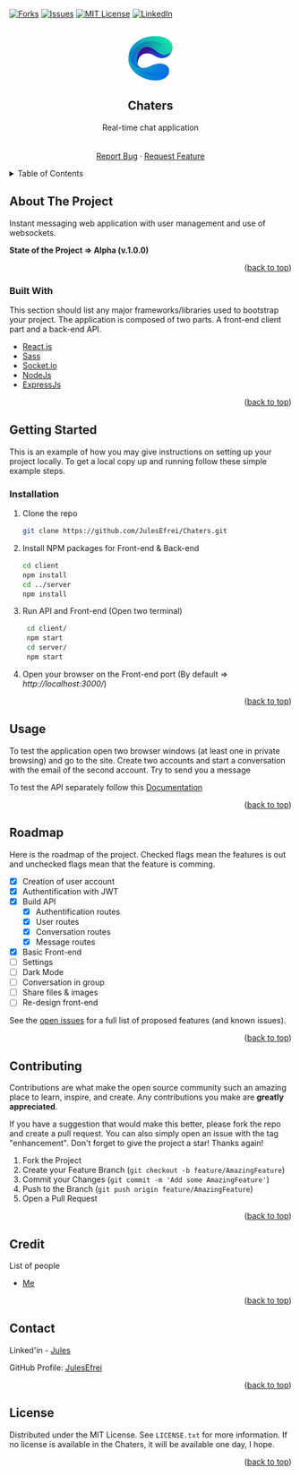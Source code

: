 <div id="top"></div>

<!-- [![Contributors][contributors-shield]][contributors-url] -->
<!-- [![Stargazers][stars-shield]][stars-url] -->
[![Forks][forks-shield]][forks-url]
[![Issues][issues-shield]][issues-url]
[![MIT License][license-shield]][license-url]
[![LinkedIn][linkedin-shield]][linkedin-url]



<!-- PROJECT LOGO -->
<br />
<div align="center">
  
  <img src="client/src/assets/img/logo.png" alt="Logo" width="80" height="80" />
  <!-- https://drive.google.com/uc?export=view&id=      => Google drive Link -->

  <h2 align="center">Chaters</h2>

  <p align="center">
    Real-time chat application
    <br />
    <!-- <a href="https://github.com/JulesEfrei/Chaters"><strong>Explore the docs</strong></a> -->
    <br />
    <br />
    <!-- <a href="https://github.com/JulesEfrei/Chaters">View Demo</a>
    · -->
    <a href="https://github.com/JulesEfrei/Chaters/issues">Report Bug</a>
    ·
    <a href="https://github.com/JulesEfrei/Chaters/pulls">Request Feature</a>
  </p>
</div>



<!-- TABLE OF CONTENTS -->
<details>
  <summary>Table of Contents</summary>
  <ol>
    <li>
      <a href="#about-the-project">About The Project</a>
      <ul>
        <li><a href="#built-with">Built With</a></li>
      </ul>
    </li>
    <li>
      <a href="#getting-started">Getting Started</a>
      <ul>
        <li><a href="#installation">Installation</a></li>
      </ul>
    </li>
    <li><a href="#usage">Usage</a></li>
    <li><a href="#roadmap">Roadmap / Features</a></li>
    <li><a href="#contributing">Contributing</a></li>
    <li><a href="#license">License</a></li>
    <li><a href="#contact">Contact</a></li>
    <li><a href="#credit">Credit</a></li>
  </ol>
</details>



<!-- ABOUT THE PROJECT -->
## About The Project

<!-- [![Product Name Screen Shot][product-screenshot]](https://example.com) -->

Instant messaging web application with user management and use of websockets.

**State of the Project => Alpha (v.1.0.0)**


<p align="right">(<a href="#top">back to top</a>)</p>



### Built With

This section should list any major frameworks/libraries used to bootstrap your project.
The application is composed of two parts. A front-end client part and a back-end API. 

* [React.js](https://reactjs.org/)
* [Sass](https://sass-lang.com)
* [Socket.io](https://socket.io)
* [NodeJs](https://nodejs.org/en/)
* [ExpressJs](https://expressjs.com/fr/)

<p align="right">(<a href="#top">back to top</a>)</p>



<!-- GETTING STARTED -->
## Getting Started

This is an example of how you may give instructions on setting up your project locally.
To get a local copy up and running follow these simple example steps.


### Installation

1. Clone the repo
   ```sh
   git clone https://github.com/JulesEfrei/Chaters.git
   ```
3. Install NPM packages for Front-end & Back-end
   ```sh
   cd client
   npm install
   cd ../server
   npm install
   ```
4. Run API and Front-end (Open two terminal)
   ```sh
    cd client/
    npm start
    cd server/
    npm start
   ```
5. Open your browser on the Front-end port (By default => _http://localhost:3000/_)

<p align="right">(<a href="#top">back to top</a>)</p>



<!-- USAGE EXAMPLES -->
## Usage

To test the application open two browser windows (at least one in private browsing) and go to the site. Create two accounts and start a conversation with the email of the second account. Try to send you a message

To test the API separately follow this [Documentation](https://github.com/JulesEfrei/Chaters/blob/main/server/README.md)


<p align="right">(<a href="#top">back to top</a>)</p>



<!-- ROADMAP -->
## Roadmap

Here is the roadmap of the project. Checked flags mean the features is out and unchecked flags mean that the feature is comming.

- [x] Creation of user account
- [x] Authentification with JWT
- [x] Build API
    - [x] Authentification routes
    - [x] User routes
    - [x] Conversation routes
    - [x] Message routes
- [x] Basic Front-end
- [ ] Settings
- [ ] Dark Mode
- [ ] Conversation in group
- [ ] Share files & images
- [ ] Re-design front-end

See the [open issues](https://github.com/JulesEfrei/Chaters/issues) for a full list of proposed features (and known issues).

<p align="right">(<a href="#top">back to top</a>)</p>



<!-- CONTRIBUTING -->
## Contributing

Contributions are what make the open source community such an amazing place to learn, inspire, and create. Any contributions you make are **greatly appreciated**.

If you have a suggestion that would make this better, please fork the repo and create a pull request. You can also simply open an issue with the tag "enhancement".
Don't forget to give the project a star! Thanks again!

1. Fork the Project
2. Create your Feature Branch (`git checkout -b feature/AmazingFeature`)
3. Commit your Changes (`git commit -m 'Add some AmazingFeature'`)
4. Push to the Branch (`git push origin feature/AmazingFeature`)
5. Open a Pull Request

<p align="right">(<a href="#top">back to top</a>)</p>



<!-- Credit -->
## Credit

List of people

* [Me](https://github.com/JulesEfrei)

<p align="right">(<a href="#top">back to top</a>)</p>



<!-- CONTACT -->
## Contact

Linked'in - [Jules](https://www.linkedin.com/in/jules-bruzeau/)

GitHub Profile: [JulesEfrei](https://github.com/JulesEfrei/)

<p align="right">(<a href="#top">back to top</a>)</p>



<!-- LICENSE -->
## License

Distributed under the MIT License. See `LICENSE.txt` for more information. If no license is available in the Chaters, it will be available one day, I hope.

<p align="right">(<a href="#top">back to top</a>)</p>






<!-- MARKDOWN LINKS & IMAGES -->
<!-- [contributors-shield]: https://img.shields.io/github/contributors/JulesEfrei/Chaters.svg?style=for-the-badge
[contributors-url]: https://github.com/JulesEfrei/Chaters/graphs/contributors -->
<!-- [stars-shield]: https://img.shields.io/github/stars/JulesEfrei/Chaters.svg?style=for-the-badge
[stars-url]: https://github.com/JulesEfrei/Chaters/stargazers -->
[forks-shield]: https://img.shields.io/github/forks/JulesEfrei/Chaters.svg?style=for-the-badge
[forks-url]: https://github.com/JulesEfrei/Chaters/network/members
[issues-shield]: https://img.shields.io/github/issues/JulesEfrei/Chaters.svg?style=for-the-badge
[issues-url]: https://github.com/JulesEfrei/Chaters/issues
[license-shield]: https://img.shields.io/github/license/JulesEfrei/Chaters.svg?style=for-the-badge
[license-url]: https://github.com/JulesEfrei/Chaters/blob/master/LICENSE.txt
[linkedin-shield]: https://img.shields.io/badge/-LinkedIn-black.svg?style=for-the-badge&logo=linkedin&colorB=555
[linkedin-url]: https://www.linkedin.com/in/jules-bruzeau/
[product-screenshot]: images/screenshot.png